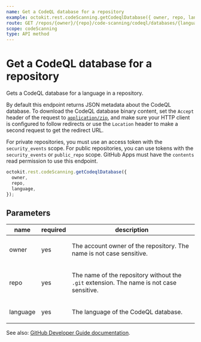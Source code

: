 ```yaml
---
name: Get a CodeQL database for a repository
example: octokit.rest.codeScanning.getCodeqlDatabase({ owner, repo, language })
route: GET /repos/{owner}/{repo}/code-scanning/codeql/databases/{language}
scope: codeScanning
type: API method
---
```


# Get a CodeQL database for a repository

Gets a CodeQL database for a language in a repository.

By default this endpoint returns JSON metadata about the CodeQL database. To
download the CodeQL database binary content, set the `Accept` header of the request
to [`application/zip`](https://docs.github.com/rest/overview/media-types), and make sure
your HTTP client is configured to follow redirects or use the `Location` header
to make a second request to get the redirect URL.

For private repositories, you must use an access token with the `security_events` scope.
For public repositories, you can use tokens with the `security_events` or `public_repo` scope.
GitHub Apps must have the `contents` read permission to use this endpoint.

```js
octokit.rest.codeScanning.getCodeqlDatabase({
  owner,
  repo,
  language,
});
```

## Parameters

<table>
  <thead>
    <tr>
      <th>name</th>
      <th>required</th>
      <th>description</th>
    </tr>
  </thead>
  <tbody>
    <tr><td>owner</td><td>yes</td><td>

The account owner of the repository. The name is not case sensitive.

</td></tr>
<tr><td>repo</td><td>yes</td><td>

The name of the repository without the `.git` extension. The name is not case sensitive.

</td></tr>
<tr><td>language</td><td>yes</td><td>

The language of the CodeQL database.

</td></tr>
  </tbody>
</table>

See also: [GitHub Developer Guide documentation](https://docs.github.com/rest/reference/code-scanning#get-a-codeql-database-for-a-repository).
